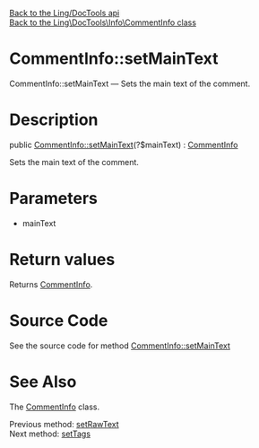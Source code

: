 [Back to the Ling/DocTools api](https://github.com/lingtalfi/DocTools/blob/master/doc/api/Ling/DocTools.md)<br>
[Back to the Ling\DocTools\Info\CommentInfo class](https://github.com/lingtalfi/DocTools/blob/master/doc/api/Ling/DocTools/Info/CommentInfo.md)


CommentInfo::setMainText
================



CommentInfo::setMainText — Sets the main text of the comment.




Description
================


public [CommentInfo::setMainText](https://github.com/lingtalfi/DocTools/blob/master/doc/api/Ling/DocTools/Info/CommentInfo/setMainText.md)(?$mainText) : [CommentInfo](https://github.com/lingtalfi/DocTools/blob/master/doc/api/Ling/DocTools/Info/CommentInfo.md)




Sets the main text of the comment.




Parameters
================


- mainText

    


Return values
================

Returns [CommentInfo](https://github.com/lingtalfi/DocTools/blob/master/doc/api/Ling/DocTools/Info/CommentInfo.md).








Source Code
===========
See the source code for method [CommentInfo::setMainText](https://github.com/lingtalfi/DocTools/blob/master/Info/CommentInfo.php#L270-L274)


See Also
================

The [CommentInfo](https://github.com/lingtalfi/DocTools/blob/master/doc/api/Ling/DocTools/Info/CommentInfo.md) class.

Previous method: [setRawText](https://github.com/lingtalfi/DocTools/blob/master/doc/api/Ling/DocTools/Info/CommentInfo/setRawText.md)<br>Next method: [setTags](https://github.com/lingtalfi/DocTools/blob/master/doc/api/Ling/DocTools/Info/CommentInfo/setTags.md)<br>


